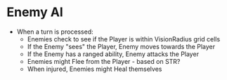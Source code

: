 # Enemy AI

- When a turn is processed:
	- Enemies check to see if the Player is within VisionRadius grid cells
	- If the Enemy "sees" the Player, Enemy moves towards the Player
	- If the Enemy has a ranged ability, Enemy attacks the Player
	- Enemies might Flee from the Player - based on STR?
	- When injured, Enemies might Heal themselves
